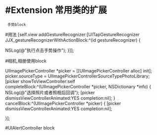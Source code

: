 #Extension
      常用类的扩展
=================================
     手势block
#用法
[self.view addGestureRecognizer:[UITapGestureRecognizer JJX_gestureRecognizerWithActionBlock:^(id gestureRecognizer) {

NSLog(@"执行点击手势操作");
}]];

#相机,相册使用block

UIImagePickerController *picker = [[UIImagePickerController alloc] init];
picker.sourceType = UIImagePickerControllerSourceTypePhotoLibrary;
[picker showToViewController:self completeBlock:^(UIImagePickerController *picker, NSDictionary *info) {
NSLog(@"选择照片或者照相后回调");
[picker dismissViewControllerAnimated:YES completion:nil];
} cancelBlock:^(UIImagePickerController *picker) {
[picker dismissViewControllerAnimated:YES completion:nil];

}];

#UIAlertController block
